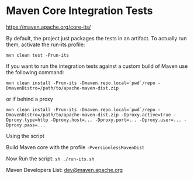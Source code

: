 <!---
Licensed to the Apache Software Foundation (ASF) under one
or more contributor license agreements.  See the NOTICE file
distributed with this work for additional information
regarding copyright ownership.  The ASF licenses this file
to you under the Apache License, Version 2.0 (the
"License"); you may not use this file except in compliance
with the License.  You may obtain a copy of the License at

  http://www.apache.org/licenses/LICENSE-2.0

Unless required by applicable law or agreed to in writing,
software distributed under the License is distributed on an
"AS IS" BASIS, WITHOUT WARRANTIES OR CONDITIONS OF ANY
KIND, either express or implied.  See the License for the
specific language governing permissions and limitations
under the License.
-->
Maven Core Integration Tests
========

<https://maven.apache.org/core-its/>

By default, the project just packages the tests in an artifact. To actually run them, activate the run-its profile:

```
mvn clean test -Prun-its
```

If you want to run the integration tests against a custom build of Maven use the following command:

```
mvn clean install -Prun-its -Dmaven.repo.local=`pwd`/repo -DmavenDistro=/path/to/apache-maven-dist.zip
```

or if behind a proxy

```
mvn clean install -Prun-its -Dmaven.repo.local=`pwd`/repo -DmavenDistro=/path/to/apache-maven-dist.zip -Dproxy.active=true -Dproxy.type=http -Dproxy.host=... -Dproxy.port=... -Dproxy.user=... -Dproxy.pass=...
```

Using the script 

Build Maven core with the profile `-PversionlessMavenDist`

Now Run the script: `sh ./run-its.sh` 

Maven Developers List: dev@maven.apache.org
